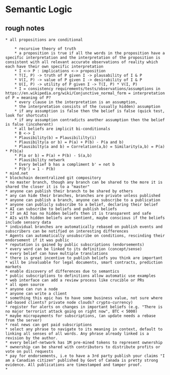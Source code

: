 # Semantic Logic

## rough notes


	* all propositions are conditional

		* recursive theory of truth
		* a proposition is true if all the words in the proposition have a specific interpretation and the interpretation of the proposition is consistent with all relevant accurate observations of reality which each have their own specific interpretation
		* I <-> P : implications <-> proposition
		* T(I, P) -> truth of P given I -> plausability of I & P
		* V(I, P) -> value of P given I -> desirability of I & P
		* U(I, P) -> utility of P given I -> T(I, P) * V(I, P) 
		* I = consistency requirements/tests/observations/assumptions in https://en.wikipedia.org/wiki/Conjunctive_normal_form = interpretation of P = meaning of P? 
		* every clause in the interpretation is an assumption,
		* the interpretation consists of the (usually hidden) assumption
		* if any assumption is false then the belief is false (quick test, look for shortcuts)
		* if any assumption contradicts another assumption then the belief is false (incoherent)
		* all beliefs are implicit bi-conditionals
		* B <-> I
		* Plausibility(b) = Plausibililty(i)
		* Plausibilty(a or b) = P(a) + P(b) - P(a and b)
		* Plausibilty(a and b) = Correlation(a,b) = Similarity(a,b) = P(a) * P(b|a) 
		* P(a or b) = P(a) + P(b) - S(a,b)
		* Plausibility network
		* Every belief b has a compliment b' = not b 
		* P(b') = 1 - P(b)
	* mind.net
	* blockchain decentralized git compository
	* no master branch, though any branch can be shared to the more it is shared the closer it is to a "master"
	* anyone can publish their branch to be shared by others
	* any can hide their branches, branches are private unless published
	* anyone can publish a branch, anyone can subscribe to a publication
	* anyone can publicly subscribe to a belief, declaring their belief
	* AI can subscribe to beliefs and publish beliefs
	* If an AI has no hidden beliefs then it is transparent and safe
	* AIs with hidden beliefs are sentient, maybe conscious if the beliefs include sensory data
	* individual branches are automatically rebased on publish events and subscribers can be notified on interesting differences
	* Agents can automatically unsubscribe on conditions, rescinding their endorsement if it was public
	* reputation is gained by public subscriptions (endorsements)
	* every word can be linked to its definition (concept/sense)
	* every belief can have multiple translations 
	* there is great incentive to publish beliefs you think are important
	* will be invaluable for legal documents, smart contracts, prediction markets
	* enable discovery of differences due to semantics 
	* public subscriptions to definitions allow automatic use examples
	* web interface can add a review process like crucible or PRs
	* all open source
	* anyone can run a node
	* anyone can write a client
	* something this epic has to have some business value, not sure where (ad-based clients? private node clouds? crypto-currency)
	* register for alerts on changes in important beliefs (e.g. "There is no major terrorist attack going on right now", BTC < 5000)
	* maybe micropayments for subscriptions, (an update needs a rebase from the server)
	* real news can get paid subscriptions
	* select any phrase to navigate to its meaning in context, default to linking all senses of all words. Any phrase already linked is a revision by the author.
	* every belief-network has 1M pre-mined tokens to represent ownership
	* ownership can be shared with contributors to distribute profits or vote on pull requests
	* pay for endorsements, i.e to have a 3rd party publish your claims "I am a Canadian citizen" published by Govt of Canada is pretty strong evidence. All publications are timestamped and tamper proof.
	* 





